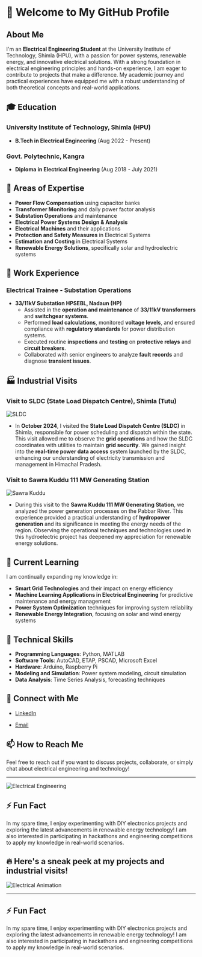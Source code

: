 # 👋 Welcome to My GitHub Profile

## About Me
I'm an **Electrical Engineering Student** at the University Institute of Technology, Shimla (HPU), with a passion for power systems, renewable energy, and innovative electrical solutions. With a strong foundation in electrical engineering principles and hands-on experience, I am eager to contribute to projects that make a difference. My academic journey and practical experiences have equipped me with a robust understanding of both theoretical concepts and real-world applications.

## 🎓 Education
### University Institute of Technology, Shimla (HPU)
- **B.Tech in Electrical Engineering** (Aug 2022 - Present)

### Govt. Polytechnic, Kangra
- **Diploma in Electrical Engineering** (Aug 2018 - July 2021)

## 🌟 Areas of Expertise
- **Power Flow Compensation** using capacitor banks
- **Transformer Monitoring** and daily power factor analysis
- **Substation Operations** and maintenance
- **Electrical Power Systems Design & Analysis**
- **Electrical Machines** and their applications
- **Protection and Safety Measures** in Electrical Systems
- **Estimation and Costing** in Electrical Systems
- **Renewable Energy Solutions**, specifically solar and hydroelectric systems

## 💼 Work Experience
### Electrical Trainee - Substation Operations
- **33/11kV Substation HPSEBL, Nadaun (HP)**
  - Assisted in the **operation and maintenance** of **33/11kV transformers** and **switchgear systems**.
  - Performed **load calculations**, monitored **voltage levels**, and ensured compliance with **regulatory standards** for power distribution systems.
  - Executed routine **inspections** and **testing** on **protective relays** and **circuit breakers**.
  - Collaborated with senior engineers to analyze **fault records** and diagnose **transient issues**.

## 🏭 Industrial Visits
### Visit to SLDC (State Load Dispatch Centre), Shimla (Tutu)
![SLDC](https://images.unsplash.com/photo-1604923587547-8d68db237b9a?crop=entropy&cs=tinysrgb&fit=max&fm=jpg&ixid=MnwxMTc3MDB8MHwxfGFsbHwxfHx8fHx8fHwxNjM5NzQ2NzY5&ixlib=rb-1.2.1&q=80&w=1080)
- In **October 2024**, I visited the **State Load Dispatch Centre (SLDC)** in Shimla, responsible for power scheduling and dispatch within the state. This visit allowed me to observe the **grid operations** and how the SLDC coordinates with utilities to maintain **grid security**. We gained insight into the **real-time power data access** system launched by the SLDC, enhancing our understanding of electricity transmission and management in Himachal Pradesh.

### Visit to Sawra Kuddu 111 MW Generating Station
![Sawra Kuddu](https://images.unsplash.com/photo-1532888709180-028f32f72b34?crop=entropy&cs=tinysrgb&fit=max&fm=jpg&ixid=MnwxMTc3MDB8MHwxfGFsbHwxfHx8fHx8fHwxNjM5NzQ2NzY5&ixlib=rb-1.2.1&q=80&w=1080)
- During this visit to the **Sawra Kuddu 111 MW Generating Station**, we analyzed the power generation processes on the Pabbar River. This experience provided a practical understanding of **hydropower generation** and its significance in meeting the energy needs of the region. Observing the operational techniques and technologies used in this hydroelectric project has deepened my appreciation for renewable energy solutions.

## 🌱 Current Learning
I am continually expanding my knowledge in:
- **Smart Grid Technologies** and their impact on energy efficiency
- **Machine Learning Applications in Electrical Engineering** for predictive maintenance and energy management
- **Power System Optimization** techniques for improving system reliability
- **Renewable Energy Integration**, focusing on solar and wind energy systems

## 🔧 Technical Skills
- **Programming Languages**: Python, MATLAB
- **Software Tools**: AutoCAD, ETAP, PSCAD, Microsoft Excel
- **Hardware**: Arduino, Raspberry Pi
- **Modeling and Simulation**: Power system modeling, circuit simulation
- **Data Analysis**: Time Series Analysis, forecasting techniques

## 🤝 Connect with Me
- [LinkedIn](https://www.linkedin.com/in/tushar-bhardwaj-405967219?utm_source=share&utm_campaign=share_via&utm_content=profile&utm_medium=android_app )

- [Email](mailto:tbhardwaj717@gmail.com)

## 📫 How to Reach Me
Feel free to reach out if you want to discuss projects, collaborate, or simply chat about electrical engineering and technology!

---

![Electrical Engineering](https://images.unsplash.com/photo-1581091806917-0a36f8f4c27b?crop=entropy&cs=tinysrgb&fit=max&fm=jpg&ixid=MnwxMTc3MDB8MHwxfGFsbHwxfHx8fHx8fHwxNjM5NzQ2NzY5&ixlib=rb-1.2.1&q=80&w=1080)

## ⚡ Fun Fact
In my spare time, I enjoy experimenting with DIY electronics projects and exploring the latest advancements in renewable energy technology! I am also interested in participating in hackathons and engineering competitions to apply my knowledge in real-world scenarios.

## 🔥 Here's a sneak peek at my projects and industrial visits!
![Electrical Animation](https://media.giphy.com/media/xT9IgoZ8JqEBt7UJCS/giphy.gif)

---
## ⚡ Fun Fact
In my spare time, I enjoy experimenting with DIY electronics projects and exploring the latest advancements in renewable energy technology! I am also interested in participating in hackathons and engineering competitions to apply my knowledge in real-world scenarios.
